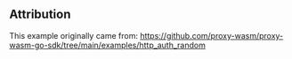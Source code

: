 ## Attribution

This example originally came from:
https://github.com/proxy-wasm/proxy-wasm-go-sdk/tree/main/examples/http_auth_random
